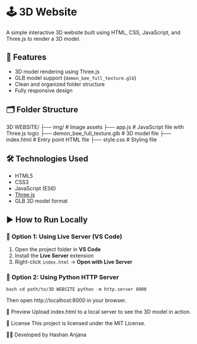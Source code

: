 # 🕹️ 3D Website

A simple interactive 3D website built using HTML, CSS, JavaScript, and Three.js to render a 3D model.

## 🚀 Features

- 3D model rendering using Three.js
- GLB model support (`demon_bee_full_texture.glb`)
- Clean and organized folder structure
- Fully responsive design

## 🗂️ Folder Structure

3D WEBSITE/
├── img/ # Image assets
├── app.js # JavaScript file with Three.js logic
├── demon_bee_full_texture.glb # 3D model file
├── index.html # Entry point HTML file
├── style.css # Styling file


## 🛠️ Technologies Used

- HTML5
- CSS3
- JavaScript (ES6)
- [Three.js](https://threejs.org/)
- GLB 3D model format

## ▶️ How to Run Locally

### 📌 Option 1: Using Live Server (VS Code)
1. Open the project folder in **VS Code**
2. Install the **Live Server** extension
3. Right-click `index.html` → **Open with Live Server**

### 📌 Option 2: Using Python HTTP Server

``bash
cd path/to/3D WEBSITE
python -m http.server 8000 ``


Then open http://localhost:8000 in your browser.

📌 Preview
Upload index.html to a local server to see the 3D model in action.

📄 License
This project is licensed under the MIT License.

👨‍💻 Developed by
Hashan Anjana
